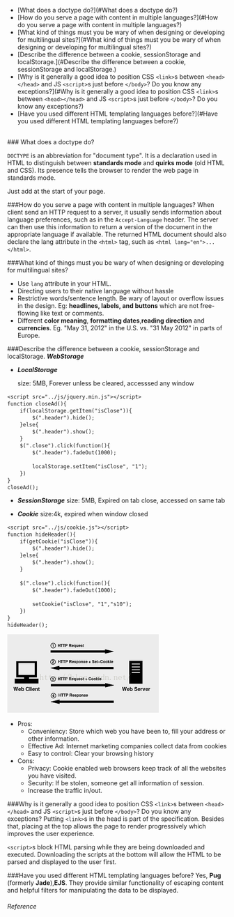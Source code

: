 * [What does a doctype do?](#What does a doctype do?)
* [How do you serve a page with content in multiple languages?](#How do you serve a page with content in multiple languages?)
* [What kind of things must you be wary of when designing or developing for multilingual sites?](#What kind of things must you be wary of when designing or developing for multilingual sites?)
* [Describe the difference between a cookie, sessionStorage and localStorage.](#Describe the difference between a cookie, sessionStorage and localStorage.)
* [Why is it generally a good idea to position CSS `<link>`s between `<head></head>` and JS `<script>`s just before `</body>`? Do you know any exceptions?](#Why is it generally a good idea to position CSS `<link>`s between `<head></head>` and JS `<script>`s just before `</body>`? Do you know any exceptions?)
* [Have you used different HTML templating languages before?](#Have you used different HTML templating languages before?)

</br>
### What does a doctype do?

`DOCTYPE` is an abbreviation for "document type". It is a declaration used in HTML to distinguish between **standards mode** and **quirks mode** (old HTML and CSS). Its presence tells the browser to render the web page in standards mode.

Just add <!DOCTYPE html> at the start of your page.

###How do you serve a page with content in multiple languages?
When client send an HTTP request to a server, it usually sends information about language preferences, such as in the `Accept-Language` header. The server can then use this information to return a version of the document in the appropriate language if available. The returned HTML document should also declare the lang attribute in the `<html>` tag, such as `<html lang="en">...</html>`.

###What kind of things must you be wary of when designing or developing for multilingual sites?
* Use `lang` attribute in your HTML.
* Directing users to their native language without hassle
* Restrictive words/sentence length. Be wary of layout or overflow issues in the design. Eg: **headlines, labels, and buttons** which are not free-flowing like text or comments.
* Different **color meaning**, **formatting dates**,**reading direction** and **currencies**. Eg. "May 31, 2012" in the U.S. vs. "31 May 2012" in parts of Europe.

###Describe the difference between a cookie, sessionStorage and localStorage.
_**WebStorage**_
* _**LocalStorage**_

    size: 5MB, Forever unless be cleared, accesssed any window

```
<script src="../js/jquery.min.js"></script>
function closeAd(){
    if(localStorage.getItem("isClose")){             
        $(".header").hide();
    }else{
        $(".header").show();
    }
    $(".close").click(function(){
        $(".header").fadeOut(1000);
    
        localStorage.setItem("isClose", "1"); 
    })
}
closeAd();
```

* _**SessionStorage**_
size: 5MB, Expired on tab close, accessed on same tab


* _**Cookie**_ 
size:4k, expired when window closed
    
```
<script src="../js/cookie.js"></script>
function hideHeader(){
    if(getCookie("isClose")){             
        $(".header").hide();
    }else{
        $(".header").show();
    }
    
    $(".close").click(function(){
        $(".header").fadeOut(1000);

        setCookie("isClose", "1","s10");
    })
}
hideHeader();
```

 ![屏幕快照 2018-09-07 下午5.49.48](media/15363625627319/%E5%B1%8F%E5%B9%95%E5%BF%AB%E7%85%A7%202018-09-07%20%E4%B8%8B%E5%8D%885.49.48.png)
* Pros:
    * Conveniency: Store which web you have been to, fill your address or other information.
    * Effective Ad:  Internet marketing companies collect data from cookies
    * Easy to control: Clear your browsing history
* Cons: 
    * Privacy: Cookie enabled web browsers keep track of all the websites you have visited.
    * Security: If be stolen, someone get all information of session.
    * Increase the traffic in/out.
    
###Why is it generally a good idea to position CSS `<link>`s between `<head></head>` and JS `<script>`s just before `</body>`? Do you know any exceptions?
Putting `<link>`s in the head is part of the specification. Besides that, placing at the top allows the page to render progressively which improves the user experience. 

`<script>`s block HTML parsing while they are being downloaded and executed. Downloading the scripts at the bottom will allow the HTML to be parsed and displayed to the user first.

###Have you used different HTML templating languages before?
Yes, **Pug** (formerly **Jade**),**EJS**. They provide similar functionality of escaping content and helpful filters for manipulating the data to be displayed. 


###### Reference






